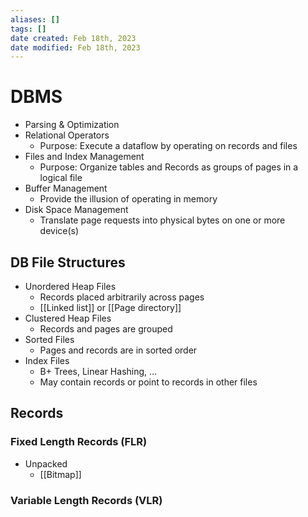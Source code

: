 ```yaml
---
aliases: []
tags: []
date created: Feb 18th, 2023
date modified: Feb 18th, 2023
---
```


# DBMS
- Parsing & Optimization
- Relational Operators
	- Purpose: Execute a dataflow by operating on records and files
- Files and Index Management
	- Purpose: Organize tables and Records as groups of pages in a logical file
- Buffer Management
	- Provide the illusion of operating in memory
- Disk Space Management
	- Translate page requests into physical bytes on one or more device(s)

## DB File Structures
- Unordered Heap Files
	- Records placed arbitrarily across pages
	- [[Linked list]] or [[Page directory]]
- Clustered Heap Files
	- Records and pages are grouped
- Sorted Files
	- Pages and records are in sorted order
- Index Files
	- B+ Trees, Linear Hashing, …
	- May contain records or point to records in other files

## Records
### Fixed Length Records (FLR)
- Unpacked
	- [[Bitmap]]

### Variable Length Records (VLR)
